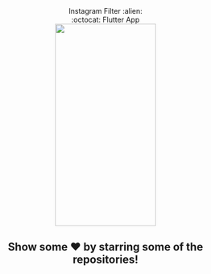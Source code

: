 <div align="center">Instagram Filter :alien:</div>
<div align="center">:octocat: Flutter App</div>

<div class="row" align="center">
  <img src="./assets/video1.gif" width="200" height="400" />
</div>

<div align="center">
    <h2>Show some ❤️ by starring some of the repositories!</h2>
</div>